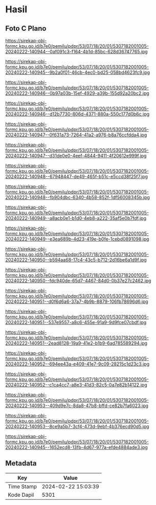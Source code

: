 # Hasil

## Foto C Plano

https://sirekap-obj-formc.kpu.go.id/b7e0/pemilu/pdpr/53/07/18/20/01/5307182001005-20240222-140944--0af091c3-f164-4b1d-85bc-628d36747765.jpg

https://sirekap-obj-formc.kpu.go.id/b7e0/pemilu/pdpr/53/07/18/20/01/5307182001005-20240222-140945--9b2a0f01-46cb-4ec0-bd25-058bd4623fc9.jpg

https://sirekap-obj-formc.kpu.go.id/b7e0/pemilu/pdpr/53/07/18/20/01/5307182001005-20240222-140946--0b97a03b-15ef-4929-a39b-155d92a20bc2.jpg

https://sirekap-obj-formc.kpu.go.id/b7e0/pemilu/pdpr/53/07/18/20/01/5307182001005-20240222-140946--d12b7730-806d-4371-880a-550c177d0b6c.jpg

https://sirekap-obj-formc.kpu.go.id/b7e0/pemilu/pdpr/53/07/18/20/01/5307182001005-20240222-140947--0f631a73-7264-41a2-a976-b8a76ccfdda4.jpg

https://sirekap-obj-formc.kpu.go.id/b7e0/pemilu/pdpr/53/07/18/20/01/5307182001005-20240222-140947--d31de0e0-4eef-4844-9411-4f20612e999f.jpg

https://sirekap-obj-formc.kpu.go.id/b7e0/pemilu/pdpr/53/07/18/20/01/5307182001005-20240222-140948--67948447-de49-465f-b51c-e5ccd38f25f7.jpg

https://sirekap-obj-formc.kpu.go.id/b7e0/pemilu/pdpr/53/07/18/20/01/5307182001005-20240222-140948--fb904dbc-6340-4b58-852f-1df56008345b.jpg

https://sirekap-obj-formc.kpu.go.id/b7e0/pemilu/pdpr/53/07/18/20/01/5307182001005-20240222-140949--a8acb0e1-b1d0-4eb8-a222-35af5e0b7fdf.jpg

https://sirekap-obj-formc.kpu.go.id/b7e0/pemilu/pdpr/53/07/18/20/01/5307182001005-20240222-140949--e3ea689b-4d23-419e-b0fe-1cebd0891098.jpg

https://sirekap-obj-formc.kpu.go.id/b7e0/pemilu/pdpr/53/07/18/20/01/5307182001005-20240222-140950--b594aa68-17c4-43c5-b712-2d16be6a1d9f.jpg

https://sirekap-obj-formc.kpu.go.id/b7e0/pemilu/pdpr/53/07/18/20/01/5307182001005-20240222-140950--fdc940de-65d7-4467-84d0-0b37e27c2462.jpg

https://sirekap-obj-formc.kpu.go.id/b7e0/pemilu/pdpr/53/07/18/20/01/5307182001005-20240222-140951--d0f6d6a6-37a7-4b9b-8879-106fb78696d6.jpg

https://sirekap-obj-formc.kpu.go.id/b7e0/pemilu/pdpr/53/07/18/20/01/5307182001005-20240222-140951--537e9557-a8c6-455e-91a9-9d9fce07cbdf.jpg

https://sirekap-obj-formc.kpu.go.id/b7e0/pemilu/pdpr/53/07/18/20/01/5307182001005-20240222-140951--2ead8128-19a9-41e2-b1b9-6ad785589294.jpg

https://sirekap-obj-formc.kpu.go.id/b7e0/pemilu/pdpr/53/07/18/20/01/5307182001005-20240222-140952--694ee43a-e409-41e7-9c09-28215c1d23c3.jpg

https://sirekap-obj-formc.kpu.go.id/b7e0/pemilu/pdpr/53/07/18/20/01/5307182001005-20240222-140952--c1ca4cc7-a8e3-41d3-82c5-0a7e82b14122.jpg

https://sirekap-obj-formc.kpu.go.id/b7e0/pemilu/pdpr/53/07/18/20/01/5307182001005-20240222-140953--409d9e7c-8da8-47b8-bffd-ce82b7fa6023.jpg

https://sirekap-obj-formc.kpu.go.id/b7e0/pemilu/pdpr/53/07/18/20/01/5307182001005-20240222-140953--8ce9a5b7-3cf4-473d-9ebf-4b376ecd90d5.jpg

https://sirekap-obj-formc.kpu.go.id/b7e0/pemilu/pdpr/53/07/18/20/01/5307182001005-20240222-140945--1652ecd8-13fb-4d67-977a-efde4884ade3.jpg


## Metadata

| Key        | Value               |
| ---------- | ------------------- |
| Time Stamp | 2024-02-22 15:03:39 |
| Kode Dapil | 5301                |



